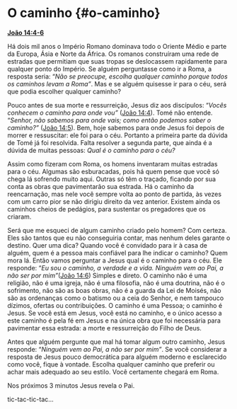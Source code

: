 # O caminho {#o-caminho}

[**João 14:4-6**](http://bibliaonline.com.br/acf/jo/14/4-6)

Há dois mil anos o Império Romano dominava todo o Oriente Médio e parte da Europa, Ásia e Norte da África. Os romanos construíram uma rede de estradas que permitiam que suas tropas se deslocassem rapidamente para qualquer ponto do Império. Se alguém perguntasse como ir a Roma, a resposta seria: “_Não se preocupe, escolha qualquer caminho porque todos os caminhos levam a Roma”_. Mas e se alguém quisesse ir para o céu, será que podia escolher qualquer caminho?

Pouco antes de sua morte e ressurreição, Jesus diz aos discípulos: “_Vocês conhecem o caminho para onde vou”_ ([João 14:4](http://bibliaonline.com.br/acf/jo/14/4)). Tomé não entende. “_Senhor, não sabemos para onde vais; como então podemos saber o caminho?”_ ([João 14:5](http://bibliaonline.com.br/acf/jo/14/5)). Bem, hoje sabemos para onde Jesus foi depois de morrer e ressuscitar: ele foi para o céu. Portanto a primeira parte da dúvida de Tomé já foi resolvida. Falta resolver a segunda parte, que ainda é a dúvida de muitas pessoas: _Qual é o caminho para o céu?_

Assim como fizeram com Roma, os homens inventaram muitas estradas para o céu. Algumas são esburacadas, pois há quem pense que você só chega lá sofrendo muito aqui. Outras só têm o traçado, ficando por sua conta as obras que pavimentarão sua estrada. Há o caminho da reencarnação, mas nele você sempre volta ao ponto de partida, às vezes com um carro pior se não dirigiu direito da vez anterior. Existem ainda os caminhos cheios de pedágios, para sustentar os pregadores que os criaram.

Será que me esqueci de algum caminho criado pelo homem? Com certeza. Eles são tantos que eu não conseguiria contar, mas nenhum deles garante o destino. Quer uma dica? Quando você é convidado para ir à casa de alguém, quem é a pessoa mais confiável para lhe indicar o caminho? Quem mora lá. Então vamos perguntar a Jesus qual é o caminho para o céu. Ele responde: “_Eu sou o caminho, a verdade e a vida. Ninguém vem ao Pai, a não ser por mim”_([João 14:6](http://bibliaonline.com.br/acf/jo/14/6)) Simples e direto. O caminho não é uma religião, não é uma igreja, não é uma filosofia, não é uma doutrina, não é o sofrimento, não são as boas obras, não é a guarda da Lei de Moisés, não são as ordenanças como o batismo ou a ceia do Senhor, e nem tampouco dízimos, ofertas ou contribuições. O caminho é uma Pessoa; o caminho é Jesus. Se você está em Jesus, você está no caminho, e o único acesso a este caminho é pela fé em Jesus e na única obra que foi necessária para pavimentar essa estrada: a morte e ressurreição do Filho de Deus.

Antes que alguém pergunte que mal há tomar algum outro caminho, Jesus responde: “_Ninguém vem ao Pai, a não ser por mim”_. Se você considerar a resposta de Jesus pouco democrática para alguém moderno e esclarecido como você, fique à vontade. Escolha qualquer caminho que preferir ou achar mais adequado ao seu estilo. Você certamente chegará em Roma.

Nos próximos 3 minutos Jesus revela o Pai.

tic-tac-tic-tac...